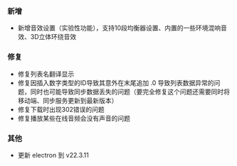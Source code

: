 ### 新增

- 新增音效设置（实验性功能），支持10段均衡器设置、内置的一些环境混响音效、3D立体环绕音效

### 修复

- 修复列表名翻译显示
- 修复因插入数字类型的ID导致其意外在末尾追加 .0 导致列表数据异常的问题，同时也可能导致同步数据丢失的问题（要完全修复这个问题还需要同时将移动端、同步服务更新到最新版本）
- 修复下载时出现302错误的问题
- 修复播放某些在线音频会没有声音的问题

### 其他

- 更新 electron 到 v22.3.11
